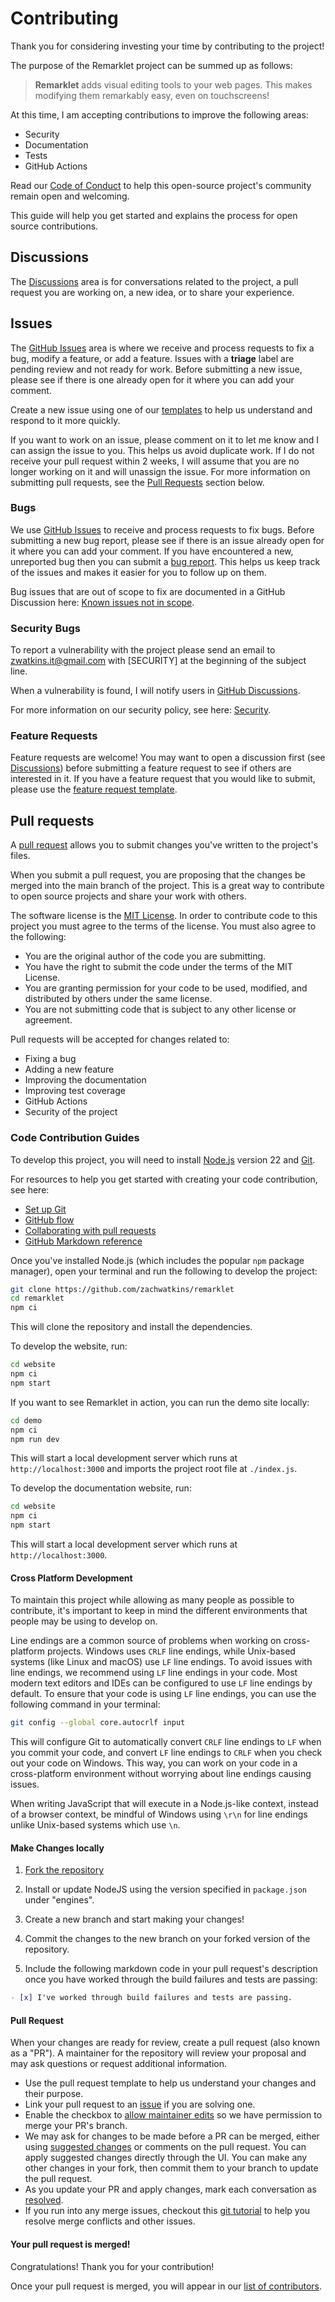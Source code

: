 # Contributing

Thank you for considering investing your time by contributing to the project!

The purpose of the Remarklet project can be summed up as follows:

> **Remarklet** adds visual editing tools to your web pages. This makes modifying them remarkably easy, even on touchscreens!

At this time, I am accepting contributions to improve the following areas:

- Security
- Documentation
- Tests
- GitHub Actions

Read our [Code of Conduct](code-of-conduct.md) to help this open-source project's community remain open and welcoming.

This guide will help you get started and explains the process for open source contributions.

## Discussions

The [Discussions](https://github.com/zachwatkins/remarklet/discussions) area is for conversations related to the project, a pull request you are working on, a new idea, or to share your experience.

## Issues

The [GitHub Issues](https://github.com/zachwatkins/remarklet/issues) area is where we receive and process requests to fix a bug, modify a feature, or add a feature. Issues with a **triage** label are pending review and not ready for work. Before submitting a new issue, please see if there is one already open for it where you can add your comment.

Create a new issue using one of our [templates](https://github.com/zachwatkins/remarklet/issues/new/choose) to help us understand and respond to it more quickly.

If you want to work on an issue, please comment on it to let me know and I can assign the issue to you. This helps us avoid duplicate work. If I do not receive your pull request within 2 weeks, I will assume that you are no longer working on it and will unassign the issue. For more information on submitting pull requests, see the [Pull Requests](#pull-requests) section below.

### Bugs

We use [GitHub Issues](https://github.com/zachwatkins/remarklet/issues) to receive and process requests to fix bugs. Before submitting a new bug report, please see if there is an issue already open for it where you can add your comment. If you have encountered a new, unreported bug then you can submit a [bug report](https://github.com/ZachWatkins/Remarklet/issues/new?template=bug-report.yml). This helps us keep track of the issues and makes it easier for you to follow up on them.

Bug issues that are out of scope to fix are documented in a GitHub Discussion here: [Known issues not in scope](https://github.com/ZachWatkins/Remarklet/discussions/100).

### Security Bugs

To report a vulnerability with the project please send an email to zwatkins.it@gmail.com with [SECURITY] at the beginning of the subject line.

When a vulnerability is found, I will notify users in [GitHub Discussions](https://github.com/zachwatkins/remarklet/discussions).

For more information on our security policy, see here: [Security](https://github.com/ZachWatkins/Remarklet/security/policy).

### Feature Requests

Feature requests are welcome! You may want to open a discussion first (see [Discussions](https://github.com/zachwatkins/remarklet/discussions)) before submitting a feature request to see if others are interested in it. If you have a feature request that you would like to submit, please use the [feature request template](https://github.com/ZachWatkins/Remarklet/issues/new?template=feature-request.yml).

## Pull requests

A [pull request](https://docs.github.com/en/pull-requests/collaborating-with-pull-requests/proposing-changes-to-your-work-with-pull-requests/about-pull-requests) allows you to submit changes you've written to the project's files.

When you submit a pull request, you are proposing that the changes be merged into the main branch of the project. This is a great way to contribute to open source projects and share your work with others.

The software license is the [MIT License](https://opensource.org/licenses/MIT). In order to contribute code to this project you must agree to the terms of the license. You must also agree to the following:

- You are the original author of the code you are submitting.
- You have the right to submit the code under the terms of the MIT License.
- You are granting permission for your code to be used, modified, and distributed by others under the same license.
- You are not submitting code that is subject to any other license or agreement.

Pull requests will be accepted for changes related to:

- Fixing a bug
- Adding a new feature
- Improving the documentation
- Improving test coverage
- GitHub Actions
- Security of the project

### Code Contribution Guides

To develop this project, you will need to install [Node.js](https://nodejs.org/en/) version 22 and [Git](https://git-scm.com/).

For resources to help you get started with creating your code contribution, see here:

- [Set up Git](https://docs.github.com/en/get-started/quickstart/set-up-git)
- [GitHub flow](https://docs.github.com/en/get-started/quickstart/github-flow)
- [Collaborating with pull requests](https://docs.github.com/en/github/collaborating-with-pull-requests)
- [GitHub Markdown reference](https://docs.github.com/en/get-started/writing-on-github/getting-started-with-writing-and-formatting-on-github/about-writing-and-formatting-on-github)

Once you've installed Node.js (which includes the popular `npm` package manager), open your terminal and run the following to develop the project:

```sh
git clone https://github.com/zachwatkins/remarklet
cd remarklet
npm ci
```

This will clone the repository and install the dependencies.

To develop the website, run:

```sh
cd website
npm ci
npm start
```

If you want to see Remarklet in action, you can run the demo site locally:

```sh
cd demo
npm ci
npm run dev
```

This will start a local development server which runs at `http://localhost:3000` and imports the project root file at `./index.js`.

To develop the documentation website, run:

```sh
cd website
npm ci
npm start
```

This will start a local development server which runs at `http://localhost:3000`.

#### Cross Platform Development

To maintain this project while allowing as many people as possible to contribute, it's important to keep in mind the different environments that people may be using to develop on.

Line endings are a common source of problems when working on cross-platform projects. Windows uses `CRLF` line endings, while Unix-based systems (like Linux and macOS) use `LF` line endings.
To avoid issues with line endings, we recommend using `LF` line endings in your code. Most modern text editors and IDEs can be configured to use `LF` line endings by default.
To ensure that your code is using `LF` line endings, you can use the following command in your terminal:

```sh
git config --global core.autocrlf input
```

This will configure Git to automatically convert `CRLF` line endings to `LF` when you commit your code, and convert `LF` line endings to `CRLF` when you check out your code on Windows.
This way, you can work on your code in a cross-platform environment without worrying about line endings causing issues.

When writing JavaScript that will execute in a Node.js-like context, instead of a browser context, be mindful of Windows using `\r\n` for line endings unlike Unix-based systems which use `\n`.

#### Make Changes locally

1. [Fork the repository](https://docs.github.com/en/get-started/quickstart/fork-a-repo#fork-an-example-repository)

2. Install or update NodeJS using the version specified in `package.json` under "engines".

3. Create a new branch and start making your changes!

4. Commit the changes to the new branch on your forked version of the repository.

5. Include the following markdown code in your pull request's description once you have worked through the build failures and tests are passing:

```markdown
- [x] I've worked through build failures and tests are passing.
```

#### Pull Request

When your changes are ready for review, create a pull request (also known as a "PR"). A maintainer for the repository will review your proposal and may ask questions or request additional information.

- Use the pull request template to help us understand your changes and their purpose.
- Link your pull request to an [issue](https://github.com/zachwatkins/remarklet/issues) if you are solving one.
- Enable the checkbox to [allow maintainer edits](https://docs.github.com/en/pull-requests/collaborating-with-pull-requests/working-with-forks/allowing-changes-to-a-pull-request-branch-created-from-a-fork) so we have permission to merge your PR's branch.
- We may ask for changes to be made before a PR can be merged, either using [suggested changes](https://docs.github.com/en/github/collaborating-with-issues-and-pull-requests/incorporating-feedback-in-your-pull-request) or comments on the pull request. You can apply suggested changes directly through the UI. You can make any other changes in your fork, then commit them to your branch to update the pull request.
- As you update your PR and apply changes, mark each conversation as [resolved](https://docs.github.com/en/github/collaborating-with-issues-and-pull-requests/commenting-on-a-pull-request#resolving-conversations).
- If you run into any merge issues, checkout this [git tutorial](https://github.com/skills/resolve-merge-conflicts) to help you resolve merge conflicts and other issues.

#### Your pull request is merged!

Congratulations! Thank you for your contribution!

Once your pull request is merged, you will appear in our [list of contributors](https://github.com/zachwatkins/remarklet/graphs/contributors).
